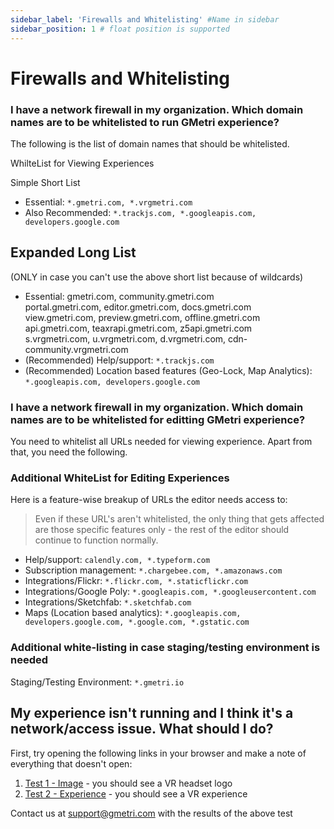```yaml
---
sidebar_label: 'Firewalls and Whitelisting' #Name in sidebar
sidebar_position: 1 # float position is supported
---
```


# Firewalls and Whitelisting

###  I have a network firewall in my organization. Which domain names are to be whitelisted to run GMetri experience?
The following is the list of domain names that should be whitelisted.  

WhilteList for Viewing Experiences  

Simple Short List

- Essential: `*.gmetri.com, *.vrgmetri.com`
- Also Recommended: `*.trackjs.com, *.googleapis.com, developers.google.com`

## Expanded Long List
(ONLY in case you can't use the above short list because of wildcards)
- Essential:
gmetri.com, community.gmetri.com  
portal.gmetri.com, editor.gmetri.com, docs.gmetri.com  
view.gmetri.com, preview.gmetri.com, offline.gmetri.com    
api.gmetri.com, teaxrapi.gmetri.com, z5api.gmetri.com   
s.vrgmetri.com, u.vrgmetri.com, d.vrgmetri.com, cdn-community.vrgmetri.com
- (Recommended) Help/support: `*.trackjs.com`
- (Recommended) Location based features (Geo-Lock, Map Analytics): `*.googleapis.com, developers.google.com`

### I have a network firewall in my organization. Which domain names are to be whitelisted for editting GMetri experience?

You need to whitelist all URLs needed for viewing experience. Apart from that, you need the following.

### Additional WhiteList for Editing Experiences

Here is a feature-wise breakup of URLs the editor needs access to:
> Even if these URL's aren't whitelisted, the only thing that gets affected are those specific features only - the rest of the editor should continue to function normally.

* Help/support: `calendly.com, *.typeform.com`
* Subscription management: `*.chargebee.com, *.amazonaws.com`
* Integrations/Flickr: `*.flickr.com, *.staticflickr.com`
* Integrations/Google Poly: `*.googleapis.com, *.googleusercontent.com`
* Integrations/Sketchfab: `*.sketchfab.com`
* Maps (Location based analytics): `*.googleapis.com, developers.google.com, *.google.com, *.gstatic.com`


### Additional white-listing in case staging/testing environment is needed

Staging/Testing Environment: `*.gmetri.io`


## My experience isn't running and I think it's a network/access issue. What should I do?

First, try opening the following links in your browser and make a note of everything that doesn't open:

1. [Test 1 - Image](https://s.vrgmetri.com/gb-web/common/images/control-panel/vr_v2.png) - you should see a VR headset logo
2. [Test 2 - Experience](https://view.gmetri.com/v4/game/safehands) - you should see a VR experience

Contact us at support@gmetri.com with the results of the above test